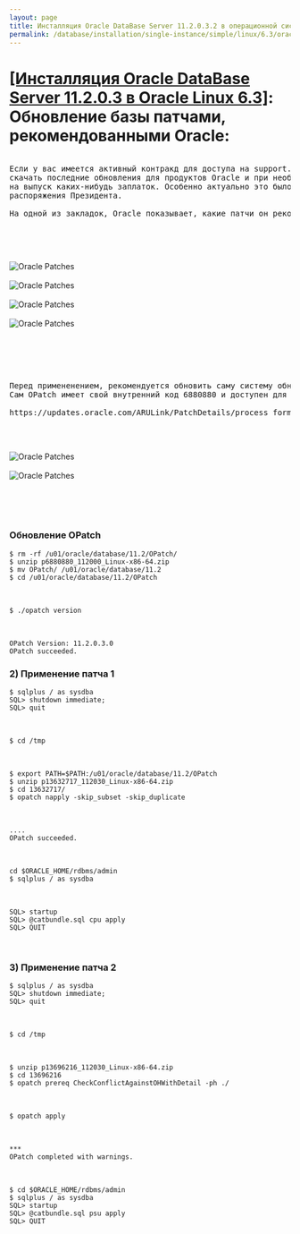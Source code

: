 ```yaml
---
layout: page
title: Инсталляция Oracle DataBase Server 11.2.0.3.2 в операционной системе Oracle Linux 6.3 x86_64
permalink: /database/installation/single-instance/simple/linux/6.3/oracle/12.1/oracle-psu-update/
---
```


# <a href="/database/installation/single-instance/simple/linux/6.3/oracle/12.1/">[Инсталляция Oracle DataBase Server 11.2.0.3 в Oracle Linux 6.3]</a>: Обновление базы патчами, рекомендованными Oracle:


<pre>

Если у вас имеется активный контракд для доступа на support.oracle.com, вы можете
скачать последние обновления для продуктов Oracle и при необходимости сделать запрос в тех поддержку, в т.ч.
на выпуск каких-нибудь заплаток. Особенно актуально это было в период, когда менялись часовые пояся из за
распоряжения Президента.

На одной из закладок, Oracle показывает, какие патчи он рекомендует применить.

</pre>

<br/><br/>

<img src="http://img.oradba.net/img/oracle/database/simple/11.2/OraclePatches_01.PNG" border="0" alt="Oracle Patches"><br/><br/>
<img src="http://img.oradba.net/img/oracle/database/simple/11.2/OraclePatches_02.PNG" border="0" alt="Oracle Patches"><br/><br/>
<img src="http://img.oradba.net/img/oracle/database/simple/11.2/OraclePatches_03.PNG" border="0" alt="Oracle Patches"><br/><br/>
<img src="http://img.oradba.net/img/oracle/database/simple/11.2/OraclePatches_04.PNG" border="0" alt="Oracle Patches"><br/><br/>



<br/><br/>

<pre>

Перед примененением, рекомендуется обновить саму систему обновления патчей, которая называется OPatch.
Сам OPatch имеет свой внутренний код 6880880 и доступен для скачивания:

https://updates.oracle.com/ARULink/PatchDetails/process_form?patch_num=6880880
</pre>

<br/><br/>


<img src="http://img.oradba.net/img/oracle/database/simple/11.2/OraclePatches_05.PNG" border="0" alt="Oracle Patches"><br/><br/>
<img src="http://img.oradba.net/img/oracle/database/simple/11.2/OraclePatches_06.PNG" border="0" alt="Oracle Patches"><br/><br/>


<br/><br/>

### Обновление OPatch


	$ rm -rf /u01/oracle/database/11.2/OPatch/
	$ unzip p6880880_112000_Linux-x86-64.zip
	$ mv OPatch/ /u01/oracle/database/11.2
	$ cd /u01/oracle/database/11.2/OPatch


<br/>

	$ ./opatch version



<br/>

	OPatch Version: 11.2.0.3.0
	OPatch succeeded.



### 2) Применение патча 1


	$ sqlplus / as sysdba
	SQL> shutdown immediate;
	SQL> quit



<br/>

	$ cd /tmp

<br/>

	$ export PATH=$PATH:/u01/oracle/database/11.2/OPatch
	$ unzip p13632717_112030_Linux-x86-64.zip
	$ cd 13632717/
	$ opatch napply -skip_subset -skip_duplicate



<br/>

	....
	OPatch succeeded.


<br/>

	cd $ORACLE_HOME/rdbms/admin
	$ sqlplus / as sysdba

<br/>

	SQL> startup
	SQL> @catbundle.sql cpu apply
	SQL> QUIT


<br/>


### 3) Применение патча 2

	$ sqlplus / as sysdba
	SQL> shutdown immediate;
	SQL> quit

<br/>

	$ cd /tmp

<br/>

	$ unzip p13696216_112030_Linux-x86-64.zip
	$ cd 13696216
	$ opatch prereq CheckConflictAgainstOHWithDetail -ph ./


<br/>

	$ opatch apply

<br/>

	***
	OPatch completed with warnings.

<br/>

	$ cd $ORACLE_HOME/rdbms/admin
	$ sqlplus / as sysdba
	SQL> startup
	SQL> @catbundle.sql psu apply
	SQL> QUIT
